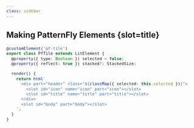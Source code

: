 ```yaml
---
class: sidebar
---
```

## Making PatternFly Elements {slot=title}

```ts
@customElement('pf-tile')
export class PfTile extends LitElement {
  @property({ type: Boolean }) selected = false;
  @property({ reflect: true }) stacked?: StackedSize;

  render() {
    return html`
      <div part="header" class="${classMap({ selected: this.selected })}">
        <slot id="icon" name="icon" part="icon"></slot>
        <slot id="title" name="title" part="title"></slot>
      </div>
      <slot id="body" part="body"></slot>
    `;
  }
}
```

<style>
pre {
  font-size: 90%;
}
</style>
